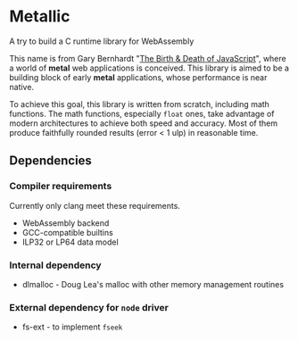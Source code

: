Metallic
========
A try to build a C runtime library for WebAssembly

This name is from Gary Bernhardt "[The Birth & Death of JavaScript][bdjs]",
where a world of **metal** web applications is conceived.  This library is
aimed to be a building block of early **metal** applications, whose performance
is near native.

[bdjs]: https://www.destroyallsoftware.com/talks/the-birth-and-death-of-javascript

To achieve this goal, this library is written from scratch, including math
functions.  The math functions, especially `float` ones, take advantage of
modern architectures to achieve both speed and accuracy.  Most of them produce
faithfully rounded results (error < 1 ulp) in reasonable time.

Dependencies
------------
### Compiler requirements ###
Currently only clang meet these requirements.

* WebAssembly backend
* GCC-compatible builtins
* ILP32 or LP64 data model

### Internal dependency ###
* dlmalloc - Doug Lea's malloc with other memory management routines

### External dependency for `node` driver ###
* fs-ext - to implement `fseek`
